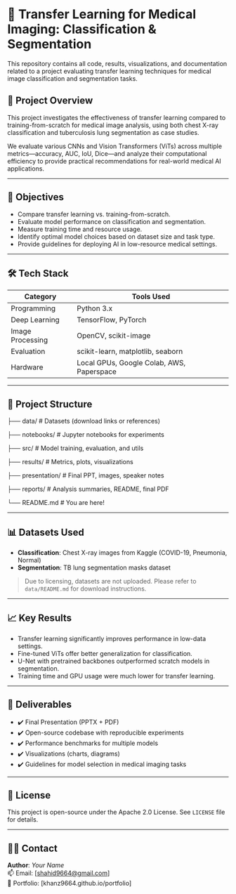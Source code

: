 # 🧠 Transfer Learning for Medical Imaging: Classification & Segmentation

This repository contains all code, results, visualizations, and documentation related to a project evaluating transfer learning techniques for medical image classification and segmentation tasks.

## 📌 Project Overview

This project investigates the effectiveness of transfer learning compared to training-from-scratch for medical image analysis, using both chest X-ray classification and tuberculosis lung segmentation as case studies.

We evaluate various CNNs and Vision Transformers (ViTs) across multiple metrics—accuracy, AUC, IoU, Dice—and analyze their computational efficiency to provide practical recommendations for real-world medical AI applications.

---

## 🎯 Objectives

- Compare transfer learning vs. training-from-scratch.
- Evaluate model performance on classification and segmentation.
- Measure training time and resource usage.
- Identify optimal model choices based on dataset size and task type.
- Provide guidelines for deploying AI in low-resource medical settings.

---

## 🛠️ Tech Stack

| Category          | Tools Used                                 |
|------------------|---------------------------------------------|
| Programming       | Python 3.x                                 |
| Deep Learning     | TensorFlow, PyTorch                        |
| Image Processing  | OpenCV, scikit-image                       |
| Evaluation        | scikit-learn, matplotlib, seaborn          |
| Hardware          | Local GPUs, Google Colab, AWS, Paperspace  |

---

## 📂 Project Structure

├── data/ # Datasets (download links or references)

├── notebooks/ # Jupyter notebooks for experiments

├── src/ # Model training, evaluation, and utils

├── results/ # Metrics, plots, visualizations

├── presentation/ # Final PPT, images, speaker notes

├── reports/ # Analysis summaries, README, final PDF

└── README.md # You are here!


---

## 📊 Datasets Used

- **Classification**: Chest X-ray images from Kaggle (COVID-19, Pneumonia, Normal)
- **Segmentation**: TB lung segmentation masks dataset

> Due to licensing, datasets are not uploaded. Please refer to `data/README.md` for download instructions.

---

## 📈 Key Results

- Transfer learning significantly improves performance in low-data settings.
- Fine-tuned ViTs offer better generalization for classification.
- U-Net with pretrained backbones outperformed scratch models in segmentation.
- Training time and GPU usage were much lower for transfer learning.

---

## 📘 Deliverables

- ✔️ Final Presentation (PPTX + PDF)
- ✔️ Open-source codebase with reproducible experiments
- ✔️ Performance benchmarks for multiple models
- ✔️ Visualizations (charts, diagrams)
- ✔️ Guidelines for model selection in medical imaging tasks

---

## 📄 License

This project is open-source under the Apache 2.0 License. See `LICENSE` file for details.

---

## 🙋‍♂️ Contact

**Author**: *Your Name*  
📫 Email: [shahid9664@gmail.com]  
🔗 Portfolio: [khanz9664.github.io/portfolio]  
